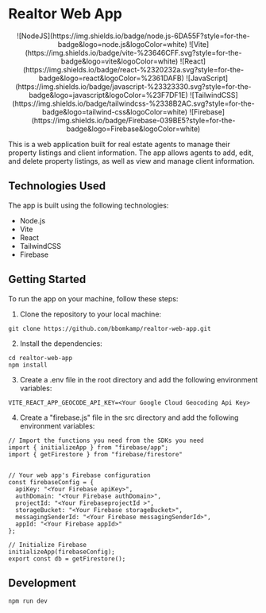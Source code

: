 # Realtor Web App
<p style="text-align: center;">
![NodeJS](https://img.shields.io/badge/node.js-6DA55F?style=for-the-badge&logo=node.js&logoColor=white)
![Vite](https://img.shields.io/badge/vite-%23646CFF.svg?style=for-the-badge&logo=vite&logoColor=white)
![React](https://img.shields.io/badge/react-%2320232a.svg?style=for-the-badge&logo=react&logoColor=%2361DAFB)
![JavaScript](https://img.shields.io/badge/javascript-%23323330.svg?style=for-the-badge&logo=javascript&logoColor=%23F7DF1E)
![TailwindCSS](https://img.shields.io/badge/tailwindcss-%2338B2AC.svg?style=for-the-badge&logo=tailwind-css&logoColor=white)
![Firebase](https://img.shields.io/badge/Firebase-039BE5?style=for-the-badge&logo=Firebase&logoColor=white)</p>

This is a web application built for real estate agents to manage their property listings and client information. The app allows agents to add, edit, and delete property listings, as well as view and manage client information.

## Technologies Used
The app is built using the following technologies:
* Node.js
* Vite
* React
* TailwindCSS
* Firebase

## Getting Started

To run the app on your machine, follow these steps:
1. Clone the repository to your local machine:

```
git clone https://github.com/bbomkamp/realtor-web-app.git
```
2. Install the dependencies:
```
cd realtor-web-app
npm install
```

3. Create a .env file in the root directory and add the following environment variables:
```
VITE_REACT_APP_GEOCODE_API_KEY=<Your Google Cloud Geocoding Api Key>
```

4. Create a "firebase.js" file in the src directory and add the following environment variables:
```
// Import the functions you need from the SDKs you need
import { initializeApp } from "firebase/app";
import { getFirestore } from "firebase/firestore"


// Your web app's Firebase configuration
const firebaseConfig = {
  apiKey: "<Your Firebase apiKey>",
  authDomain: "<Your Firebase authDomain>",
  projectId: "<Your FirebaseprojectId >",
  storageBucket: "<Your Firebase storageBucket>",
  messagingSenderId: "<Your Firebase messagingSenderId>",
  appId: "<Your Firebase appId>"
};

// Initialize Firebase
initializeApp(firebaseConfig);
export const db = getFirestore();
```

## Development
```
npm run dev
```





